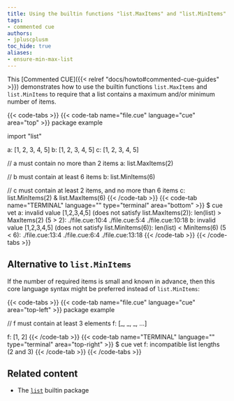 ```yaml
---
title: Using the builtin functions "list.MaxItems" and "list.MinItems" to constrain the length of a list
tags:
- commented cue
authors:
- jpluscplusm
toc_hide: true
aliases:
- ensure-min-max-list
---
```


This [Commented CUE]({{< relref "docs/howto#commented-cue-guides" >}})
demonstrates how to use the builtin functions `list.MaxItems` and
`list.MinItems` to require that a list contains a maximum and/or minimum number
of items.

{{< code-tabs >}}
{{< code-tab name="file.cue" language="cue"  area="top" >}}
package example

import "list"

a: [1, 2, 3, 4, 5]
b: [1, 2, 3, 4, 5]
c: [1, 2, 3, 4, 5]

// a must contain no more than 2 items
a: list.MaxItems(2)

// b must contain at least 6 items
b: list.MinItems(6)

// c must contain at least 2 items, and no more than 6 items
c: list.MinItems(2) & list.MaxItems(6)
{{< /code-tab >}}
{{< code-tab name="TERMINAL" language="" type="terminal" area="bottom" >}}
$ cue vet
a: invalid value [1,2,3,4,5] (does not satisfy list.MaxItems(2)): len(list) > MaxItems(2) (5 > 2):
    ./file.cue:10:4
    ./file.cue:5:4
    ./file.cue:10:18
b: invalid value [1,2,3,4,5] (does not satisfy list.MinItems(6)): len(list) < MinItems(6) (5 < 6):
    ./file.cue:13:4
    ./file.cue:6:4
    ./file.cue:13:18
{{< /code-tab >}}
{{< /code-tabs >}}

## Alternative to `list.MinItems`

If the number of required items is small and known in advance, then this core
language syntax might be preferred instead of `list.MinItems`:

{{< code-tabs >}}
{{< code-tab name="file.cue" language="cue"  area="top-left" >}}
package example

// f must contain at least 3 elements
f: [_, _, _, ...]

f: [1, 2]
{{< /code-tab >}}
{{< code-tab name="TERMINAL" language="" type="terminal" area="top-right" >}}
$ cue vet
f: incompatible list lengths (2 and 3)
{{< /code-tab >}}
{{< /code-tabs >}}

## Related content

- The [`list`](https://pkg.go.dev/cuelang.org/go/pkg/list) builtin package
